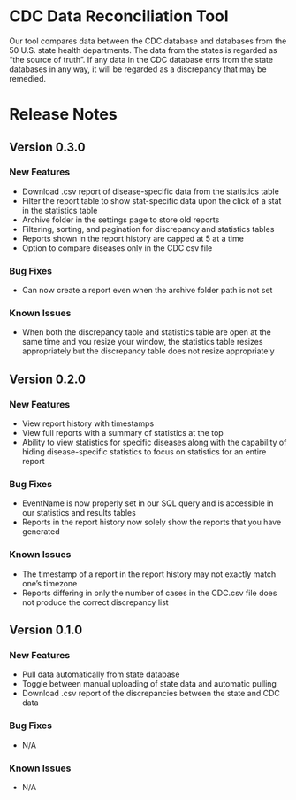 # CDC Data Reconciliation Tool
Our tool compares data between the CDC database and databases from the 50 U.S. state health departments. The data from the states is regarded as “the source of truth”. If any data in the CDC database errs from the state databases in any way, it will be regarded as a discrepancy that may be remedied. 
# Release Notes
## Version 0.3.0 
### New Features
- Download .csv report of disease-specific data from the statistics table
- Filter the report table to show stat-specific data upon the click of a stat in the statistics table
- Archive folder in the settings page to store old reports
- Filtering, sorting, and pagination for discrepancy and statistics tables
- Reports shown in the report history are capped at 5 at a time
- Option to compare diseases only in the CDC csv file
### Bug Fixes
- Can now create a report even when the archive folder path is not set
### Known Issues
- When both the discrepancy table and statistics table are open at the same time and you resize your window, the statistics table resizes appropriately but the discrepancy table does not resize appropriately
## Version 0.2.0 
### New Features
- View report history with timestamps
- View full reports with a summary of statistics at the top
- Ability to view statistics for specific diseases along with the capability of hiding disease-specific statistics to focus on statistics for an entire report
### Bug Fixes
- EventName is now properly set in our SQL query and is accessible in our statistics and results tables
- Reports in the report history now solely show the reports that you have generated
### Known Issues
- The timestamp of a report in the report history may not exactly match one’s timezone
- Reports differing in only the number of cases in the CDC.csv file does not produce the correct discrepancy list
## Version 0.1.0 
### New Features
- Pull data automatically from state database
- Toggle between manual uploading of state data and automatic pulling
- Download .csv report of the discrepancies between the state and CDC data
### Bug Fixes
- N/A
### Known Issues
- N/A
